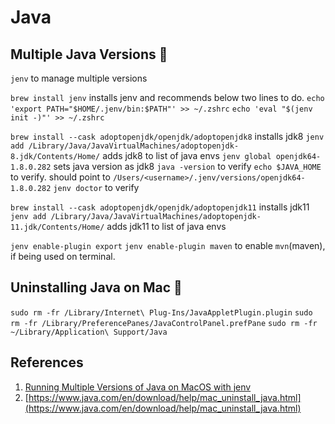 # Java

## Multiple Java Versions 🍎

`jenv` to manage multiple versions

`brew install jenv` installs jenv and recommends below two lines to do.
`echo 'export PATH="$HOME/.jenv/bin:$PATH"' >> ~/.zshrc`
`echo 'eval "$(jenv init -)"' >> ~/.zshrc`

`brew install --cask adoptopenjdk/openjdk/adoptopenjdk8` installs jdk8
`jenv add /Library/Java/JavaVirtualMachines/adoptopenjdk-8.jdk/Contents/Home/` adds jdk8 to list of java envs
`jenv global openjdk64-1.8.0.282` sets java version as jdk8
`java -version` to verify
`echo $JAVA_HOME` to verify. should point to `/Users/<username>/.jenv/versions/openjdk64-1.8.0.282`
`jenv doctor` to verify

`brew install --cask adoptopenjdk/openjdk/adoptopenjdk11` installs jdk11
`jenv add /Library/Java/JavaVirtualMachines/adoptopenjdk-11.jdk/Contents/Home/` adds jdk11 to list of java envs

`jenv enable-plugin export`
`jenv enable-plugin maven` to enable `mvn`(maven), if being used on terminal.

## Uninstalling Java on Mac 🍎

`sudo rm -fr /Library/Internet\ Plug-Ins/JavaAppletPlugin.plugin`
`sudo rm -fr /Library/PreferencePanes/JavaControlPanel.prefPane`
`sudo rm -fr ~/Library/Application\ Support/Java`

## References

1. [Running Multiple Versions of Java on MacOS with jenv](https://mungingdata.com/java/jenv-multiple-versions-java/)
1. [https://www.java.com/en/download/help/mac_uninstall_java.html](https://www.java.com/en/download/help/mac_uninstall_java.html)
